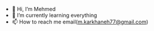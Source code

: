 - 👋 Hi, I’m Mehmed
- 🌱 I’m currently learning everything
- 📫 How to reach me email(m.karkhaneh77@gmail.com)

<!---
whoismehmed/whoismehmed is a ✨ special ✨ repository because its `README.md` (this file) appears on your GitHub profile.
You can click the Preview link to take a look at your changes.
--->
